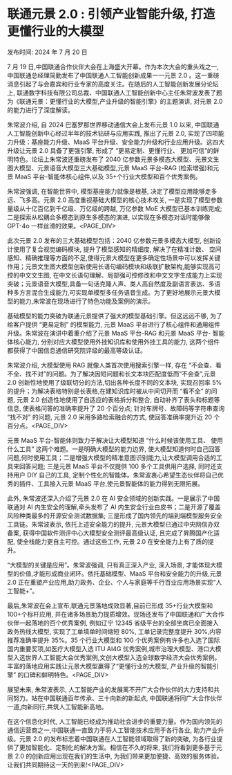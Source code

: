 # 联通元景 2.0 : 引领产业智能升级, 打造更懂行业的大模型

发布时间: 2024 年 7 月 20 日

7 月 19 日,中国联通合作伙伴大会在上海盛大开幕。作为本次大会的重头戏之一, 中国联通总经理简勤发布了中国联通人工智能创新成果一一元景 2.0 。这一重磅消息引起了与会嘉宾和行业专家的高度关注。在随后的人工智能创新发展分论坛上, 联通数字科技有限公司总裁、中国联通人工智能创新中心主任朱常波发表了题为《联通元景：更懂行业的大模型,产业升级的智能引擎》的主题演讲, 对元景 2.0 的能力进行了深度解读。

<!-- Media -->

<!-- figureText: 联通元景： 更懂行业的大模型,产业升级的智能引擎 国联通人工智能创新中心 朱常波 -->

<!-- Media -->

朱常波介绍, 自 2024 巴塞罗那世界移动通信大会上发布元景 1.0 以来, 中国联通人工智能创新中心经过半年的技术钻研与应用实践, 推出了元景 2.0, 实现了四项能力升级：基座能力升级、MaaS 平台升级、安全能力升级和行业应用升级。这四大升级让元景 2.0 具备了更强引擎, 形成了 “更易定制、更懂行业、 更加可信”的鲜明特色。论坛上朱常波还重磅发布了 2040 亿参数元景多模态大模型、元景文生图大模型、元景语音大模型三大基础模型,元景 MaaS 平台-RAG (检索增强)和元景 MaaS 平台-智能体核心组件,以及 35+个行业大模型和百个优秀案例。

朱常波强调, 在智能世界中, 模型基座能力就像是根基, 决定了模型应用能够走多远、飞多高。元景 2.0 高度重视基础大模型的核心技术攻关, 一是实现了模型参数量级从十亿百亿到千亿级、万亿级的跨越, 万亿参数 MoE 大模型已基本训练完成; 二是探索从松耦合多模态到原生多模态的演进, 以实现在多模态对话时能够像 GPT-4o 一样丝滑的效果。<PAGE_DIV> 

此次元景 2.0 发布的三大基础模型包括：2040 亿参数元景多模态大模型, 创新设计使用了复合视觉编码模块, 提升了模型感知的精细度, 解决了在精准计数、 空间感知、精确推理等方面的不足,使得元景大模型在更多确定性场景中可以发挥关键作用；元景文生图大模型创新使用长语句编码模块和级联扩散架构,能够实现高可控的中文文生图, 在中文长语句理解、局部强可控修改和中文文字生成能力上实现突破；元景语音大模型,具备一句话克隆人声、类人高自然度及副语言表达、多语种多方言混合生成能力,可实现单模型多任务语音生成。为了更好地展示元景大模型的能力,朱常波在现场进行了特色功能及案例的演示。

<!-- Media -->

<!-- figureText: 中国联通 2040亿元景多模态大模型 精细内容理解 “通过复合视觉编码模块,对图像内容 > 实现对图像 进行高细粒度感知与理解 杂逻辑推理 精细图文感知推衍 LLM 非练,以元景千亿语言模型为核心,创新的设计 认知逻辑能力。在MME、MMBench、MMN 进水平 草型 业升级的智能引擎 人工智能创新发展论坛 -->

<!-- Media -->

基础模型的能力突破为联通元景提供了强大的模型基础引擎。但这远远不够, 为了给客户提供 “更易定制” 的模型能力, 元景 MaaS 平台进行了核心组件和通用组件升级。朱常波在演讲中着重介绍了元景 MaaS 平台-RAG 和元景 MaaS 平台- 智能体核心能力, 分别对应大模型使用外挂知识库和使用外挂工具的能力, 这两个组件都获得了中国信息通信研究院评级的最高等级认证。

朱常波介绍, 大模型使用 RAG 就像人类首次使用搜索引擎一样, 存在 “不会查、看不全、找不对”的问题。为了解决因短问题和长文本块匹配度低而“不会查”,元景 2.0 创新性地使用了级联切分的方法,切出各种长度不同的文本块, 实现召回率 5%的提升；为解决表格特别是长表格,在建知识库时被从中间切开而 “看不全” 的问题, 元景 2.0 创造性地使用了自适应的表格拆分和整合, 自动补齐了表头和标题等信息, 使表格问答的准确率提升了 20 个百分点; 针对车牌号、故障码等字符串查询 “找不对” 的问题, 元景 2.0 采用多路检索融合的方式, 使回答准确率提升近 20 个百分点。<PAGE_DIV> 

元景 MaaS 平台-智能体则致力于解决让大模型知道 “什么时候该使用工具、 使用什么工具” 这两个难题。一是明确大模型的能力边界, 使大模型知道何时自己回答问题,何时使用工具；二是增强大模型的精准意图识别能力,让大模型调用合适的工具来回答问题; 三是元景 MaaS 平台不仅提供 100 多个工具供用户选择, 同时还支持用户 DIY 自己的工具, 定制个性化的智能体。朱常波衷心希望生态伙伴将自己优秀的插件、工具接入元景 MaaS 平台,使元景智能体的能力得到无限拓展。

此外, 朱常波还深入介绍了元景 2.0 在 AI 安全领域的创新实践。一是展示了中国联通对 AI 内生安全的理解,牵头发布了 AI 内生安全行业白皮书；二是开源了覆盖风险种类最多的开源安全测试数据集; 三是形成了国内领先的端到端模型服务安全工具链。朱常波表示, 依托上述安全能力的提升, 元景大模型已通过中央网信办双备案, 获得中国软件测评中心大模型安全测评最高级认证, 且完成了昇腾国产化适配, 使全栈能力更自主可控。通过这些工作, 元景 2.0 在安全能力上有了质的提升。

“大模型的关键是应用”。朱常波强调, 只有真正深入产业, 深入场景, 才能体现大模型的价值,才能形成商业闭环。依托基础模型、MaaS 平台和安全能力的升级,元景 2.0 正在重塑产业应用,助力政务、企业、个人与家庭等千行百业应用场景实现“人工智能+”。

<!-- Media -->

<!-- figureText: 风险预警 以图搜图 智慧问数 公共信申报务 35+ 商务速记 100+ 标杆应用 文生音乐 智能工单 公共安全 城市治理 政务熟线 辅助设计 虚拟教学 企业知识库 元景 生产安全 2.0 矿山 质量管控 故障诊断 供应链管理 装备制造 产品 智能售后 文生视频 元景大模型 更懂行业的大模型,产业升级的智能引擎 2024中国联通合作伙伴大会 人工智能创新发展论坛 -->

<!-- Media -->

最后,朱常波在会上宣布,联通元景落地成效显著,目前已形成 35+行业大模型和 100+个标杆应用, 并在诸多场景助力提质增效。现场还发布了中国联通和广大合作伙伴一起落地的百个优秀案例, 例如辽宁 12345 省级平台的全部坐席已全面接入政务热线大模型, 实现了工单填单时间缩短 80%, 工单记录完整度提升 30%,内容推荐准确率提升 35%。35 个行业大模型和 100 个优秀案例有许多也入选了国际国内重要奖项,如医疗大模型入选 ITU AI4G 优秀案例,城市治理大模型、港口大模型入选世界人工智能大会优秀案例,文创大模型入选全球数字经济大会优秀案例。丰富的落地应用实践让元景大模型赢得了“更懂行业的大模型, 产业升级的智能引擎” 的口碑和鲜明特色。<PAGE_DIV> 

展望未来, 朱常波表示, 人工智能产业的发展离不开广大合作伙伴的大力支持和共同努力。站在中国联通百年传承、三十向新的新起点, 中国联通将同广大合作伙伴一道,向新同行,共筑人工智能新高地。

在这个信息化时代, 人工智能已经成为推动社会进步的重要力量。作为国内领先的通信运营商之一,中国联通一直致力于将人工智能技术应用于各行各业, 助力产业升级。元景 2.0 的发布标志着中国联通在人工智能领域取得了新的突破, 为各行业提供了更加智能化、定制化的解决方案。相信在不久的将来, 我们将看到更多基于元景 2.0 的创新应用出现在我们的生活中, 为我们带来更加便捷、高效的服务体验。让我们共同期待这一天的到来!<PAGE_DIV> 